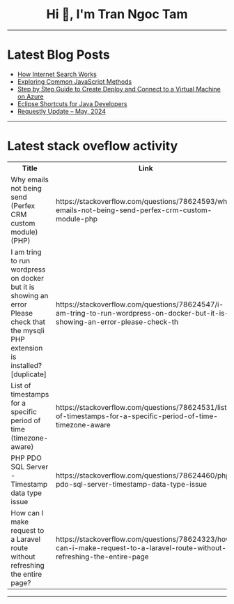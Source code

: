 <h1 align="center">Hi 👋, I'm Tran Ngoc Tam</h1>

---

# Latest Blog Posts 
<!-- BLOG-POST-LIST:START -->
- [How Internet Search Works](https://dev.to/jay818/how-internet-search-works-5fma)
- [Exploring Common JavaScript Methods](https://dev.to/jlotti2/exploring-common-javascript-methods-35np)
- [Step by Step Guide to Create Deploy and Connect to a Virtual Machine on Azure](https://dev.to/florence_8042063da11e29d1/step-by-step-guide-to-create-deploy-and-connect-to-a-virtual-machine-on-azure-1b00)
- [Eclipse Shortcuts for Java Developers](https://dev.to/marudhu99/eclipse-shortcuts-for-java-developers-1la5)
- [Requestly Update – May, 2024](https://dev.to/requestlyio/requestly-update-may-2024-3160)
<!-- BLOG-POST-LIST:END -->

---

# Latest stack oveflow activity
<table>
  <tr><th>Title</th><th>Link</th></tr>
  <!-- STACKOVERFLOW:START --><tr><td>Why emails not being send &lpar;Perfex CRM custom module&rpar; &lpar;PHP&rpar;</td><td>https://stackoverflow.com/questions/78624593/why-emails-not-being-send-perfex-crm-custom-module-php</td></tr><tr><td>I am tring to run wordpress on docker but it is showing an error Please check that the mysqli PHP extension is installed? [duplicate]</td><td>https://stackoverflow.com/questions/78624547/i-am-tring-to-run-wordpress-on-docker-but-it-is-showing-an-error-please-check-th</td></tr><tr><td>List of timestamps for a specific period of time &lpar;timezone-aware&rpar;</td><td>https://stackoverflow.com/questions/78624531/list-of-timestamps-for-a-specific-period-of-time-timezone-aware</td></tr><tr><td>PHP PDO SQL Server - Timestamp data type issue</td><td>https://stackoverflow.com/questions/78624460/php-pdo-sql-server-timestamp-data-type-issue</td></tr><tr><td>How can I make request to a Laravel route without refreshing the entire page?</td><td>https://stackoverflow.com/questions/78624323/how-can-i-make-request-to-a-laravel-route-without-refreshing-the-entire-page</td></tr><!-- STACKOVERFLOW:END -->
</table>

---


